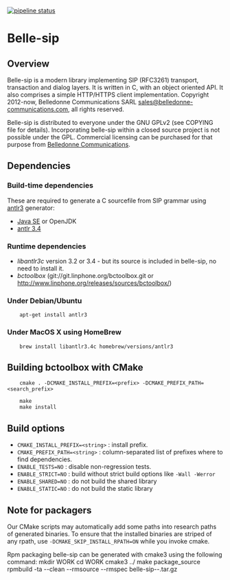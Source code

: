 [![pipeline status](https://gitlab.linphone.org/BC/public/belle-sip/badges/master/pipeline.svg)](https://gitlab.linphone.org/BC/public/belle-sip/commits/master)

Belle-sip
=========

Overview
--------

Belle-sip is a modern library implementing SIP (RFC3261) transport, transaction and dialog layers.
It is written in C, with an object oriented API.
It also comprises a simple HTTP/HTTPS client implementation.
Copyright 2012-now, Belledonne Communications SARL <sales@belledonne-communications.com>, all rights reserved.

Belle-sip is distributed to everyone under the GNU GPLv2 (see COPYING file for details).
Incorporating belle-sip within a closed source project is not possible under the GPL.
Commercial licensing can be purchased for that purpose from [Belledonne Communications](http://www.belledonne-communications.com).

Dependencies
------------

### Build-time dependencies

These are required to generate a C sourcefile from SIP grammar using [antlr3](http://www.antlr3.org/) generator:

* [Java SE](http://www.oracle.com/technetwork/java/javase/downloads/index.html) or OpenJDK
* [antlr 3.4](https://github.com/antlr/website-antlr3/blob/gh-pages/download/antlr-3.4-complete.jar)


### Runtime dependencies

- *libantlr3c* version 3.2 or 3.4 - but its source is included in belle-sip, no need to install it.
- *bctoolbox* (git://git.linphone.org/bctoolbox.git or <http://www.linphone.org/releases/sources/bctoolbox/>)


### Under Debian/Ubuntu

		apt-get install antlr3


### Under MacOS X using HomeBrew

		brew install libantlr3.4c homebrew/versions/antlr3


Building bctoolbox with CMake
-----------------------------

		cmake . -DCMAKE_INSTALL_PREFIX=<prefix> -DCMAKE_PREFIX_PATH=<search_prefix>
	
		make
		make install


Build options
-------------

* `CMAKE_INSTALL_PREFIX=<string>` : install prefix.
* `CMAKE_PREFIX_PATH=<string>`    : column-separated list of prefixes where to find dependencies.
* `ENABLE_TESTS=NO`               : disable non-regression tests.
* `ENABLE_STRICT=NO`              : build without strict build options like `-Wall -Werror`
* `ENABLE_SHARED=NO`              : do not build the shared library
* `ENABLE_STATIC=NO`              : do not build the static library


Note for packagers
------------------

Our CMake scripts may automatically add some paths into research paths of generated binaries.
To ensure that the installed binaries are striped of any rpath, use `-DCMAKE_SKIP_INSTALL_RPATH=ON`
while you invoke cmake.

Rpm packaging
belle-sip can be generated with cmake3 using the following command:
mkdir WORK
cd WORK
cmake3 ../
make package_source
rpmbuild -ta --clean --rmsource --rmspec belle-sip-<version>-<release>.tar.gz

